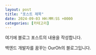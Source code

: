 ```yaml
---
layout: post
title: "포스트 제목"
date: 2024-09-03 HH:MM:SS +0000
categories: [카테고리]
---
```

여기에 블로그 포스트의 내용을 작성합니다.

백엔드 개발자를 꿈꾸는 OurOh의 블로그입니다.